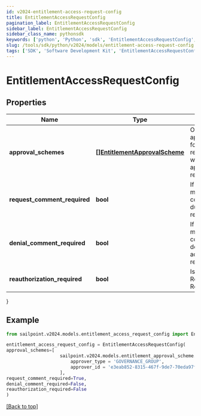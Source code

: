 ```yaml
---
id: v2024-entitlement-access-request-config
title: EntitlementAccessRequestConfig
pagination_label: EntitlementAccessRequestConfig
sidebar_label: EntitlementAccessRequestConfig
sidebar_class_name: pythonsdk
keywords: ['python', 'Python', 'sdk', 'EntitlementAccessRequestConfig', 'V2024EntitlementAccessRequestConfig'] 
slug: /tools/sdk/python/v2024/models/entitlement-access-request-config
tags: ['SDK', 'Software Development Kit', 'EntitlementAccessRequestConfig', 'V2024EntitlementAccessRequestConfig']
---
```


# EntitlementAccessRequestConfig


## Properties

Name | Type | Description | Notes
------------ | ------------- | ------------- | -------------
**approval_schemes** | [**[]EntitlementApprovalScheme**](entitlement-approval-scheme) | Ordered list of approval steps for the access request. Empty when no approval is required. | [optional] 
**request_comment_required** | **bool** | If the requester must provide a comment during access request. | [optional] [default to False]
**denial_comment_required** | **bool** | If the reviewer must provide a comment when denying the access request. | [optional] [default to False]
**reauthorization_required** | **bool** | Is Reauthorization Required | [optional] [default to False]
}

## Example

```python
from sailpoint.v2024.models.entitlement_access_request_config import EntitlementAccessRequestConfig

entitlement_access_request_config = EntitlementAccessRequestConfig(
approval_schemes=[
                    sailpoint.v2024.models.entitlement_approval_scheme.Entitlement Approval Scheme(
                        approver_type = 'GOVERNANCE_GROUP', 
                        approver_id = 'e3eab852-8315-467f-9de7-70eda97f63c8', )
                    ],
request_comment_required=True,
denial_comment_required=False,
reauthorization_required=False
)

```
[[Back to top]](#) 

